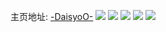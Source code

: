 主页地址: [-DaisyoO-](https://weibo.com/u/5041436931) 
![](https://wx4.sinaimg.cn/mw2000/005vbm2Tly1h9qaotnro8j32c0340npf.jpg) 
![](https://wx4.sinaimg.cn/mw2000/005vbm2Tly1h9qann5oa1j33402c0u0y.jpg) 
![](https://wx4.sinaimg.cn/mw2000/005vbm2Tly1h9qanolbdij32c03407wj.jpg) 
![](https://wx4.sinaimg.cn/mw2000/005vbm2Tgy1h6mwm53jshj30u00u0whm.jpg) 
![](https://wx4.sinaimg.cn/mw2000/005vbm2Tgy1h6mwm6fpafj30u014075c.jpg) 

